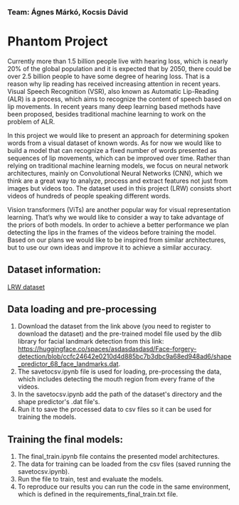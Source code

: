 ### Team: Ágnes Márkó, Kocsis Dávid

# Phantom Project

Currently more than 1.5 billion people live with hearing loss, which is nearly 20% of the global population and it is expected that by 2050, there could be over 2.5 billion people to have some degree of hearing loss. That is a reason why lip reading has received increasing attention in recent years. Visual Speech Recognition (VSR), also known as Automatic Lip-Reading (ALR) is a process, which aims to recognize the content of speech based on lip movements. In recent years many deep learning based methods have been proposed, besides traditional machine learning to work on the problem of ALR.

In this project we would like to present an approach for determining spoken words from a visual dataset of known words. As for now we would like to build a model that can recognize a fixed number of words presented as sequences of lip movements, which can be improved over time. Rather than relying on traditional machine learning models, we focus on neural network architectures, mainly on Convolutional Neural Networks (CNN), which we think are a great way to analyze, process and extract features not just from images but videos too. 
The dataset used in this project (LRW) consists short videos of hundreds of people speaking different words.

Vision transformers (ViTs) are another popular way for visual representation learning. That’s why we would like to consider a way to take advantage of the priors of both models. 
In order to achieve a better performance we plan detecting the lips in the frames of the videos before training the model. Based on our plans we would like to be inspired from similar architectures, but to use our own ideas and improve it to achieve a similar accuracy. 

## Dataset information:
[LRW dataset](https://www.robots.ox.ac.uk/~vgg/data/lip_reading/lrw1.html)

## Data loading and pre-processing
1. Download the dataset from the link above (you need to register to download the dataset) and the pre-trained model file used by the dlib library for facial landmark detection from this link: https://huggingface.co/spaces/asdasdasdasd/Face-forgery-detection/blob/ccfc24642e0210d4d885bc7b3dbc9a68ed948ad6/shape_predictor_68_face_landmarks.dat.
2. The savetocsv.ipynb file is used for loading, pre-processing the data, which includes detecting the mouth region from every frame of the videos. 
3. In the savetocsv.ipynb add the path of the dataset's directory and the shape predictor's .dat file's.
4. Run it to save the processed data to csv files so it can be used for training the models.


## Training the final models:
1. The final_train.ipynb file contains the presented model architectures.
2. The data for training can be loaded from the csv files (saved running the savetocsv.ipynb).
3. Run the file to train, test and evaluate the models.
4. To reproduce our results you can run the code in the same environment, which is defined in the requirements_final_train.txt file.

